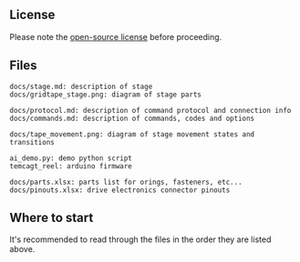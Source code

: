 License
-----

Please note the [open-source license](LICENSE.md) before proceeding.
    

Files
-----

    docs/stage.md: description of stage
    docs/gridtape_stage.png: diagram of stage parts

    docs/protocol.md: description of command protocol and connection info
    docs/commands.md: description of commands, codes and options

    docs/tape_movement.png: diagram of stage movement states and transitions

    ai_demo.py: demo python script
    temcagt_reel: arduino firmware

    docs/parts.xlsx: parts list for orings, fasteners, etc...
    docs/pinouts.xlsx: drive electronics connector pinouts



Where to start
-----

It's recommended to read through the files in the order they are listed above.
